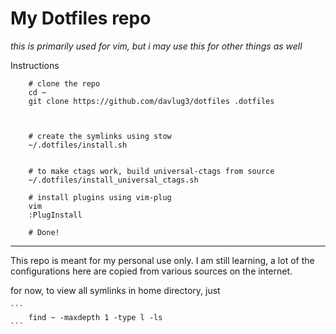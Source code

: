 # My Dotfiles repo

*this is primarily used for vim, but i may use this for other things as well*

Instructions

```
    # clone the repo
    cd ~
    git clone https://github.com/davlug3/dotfiles .dotfiles



    # create the symlinks using stow
    ~/.dotfiles/install.sh


    # to make ctags work, build universal-ctags from source
    ~/.dotfiles/install_universal_ctags.sh

    # install plugins using vim-plug 
    vim
    :PlugInstall

    # Done!
```


---

This repo is meant for my personal use only.
I am still learning, a lot of the configurations here are copied from various sources on the internet.


for now, to view all symlinks in home directory, just 

    ```
        find ~ -maxdepth 1 -type l -ls
    ```

